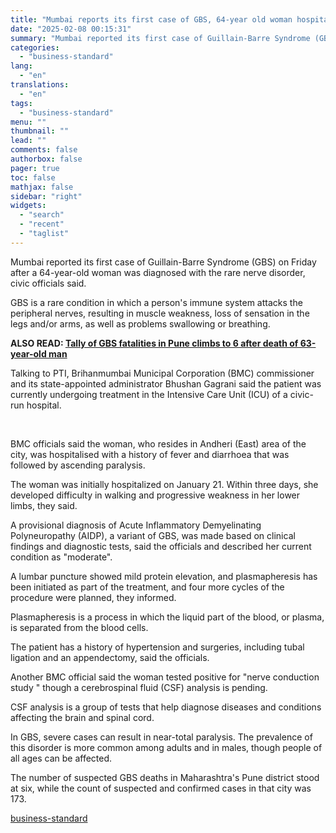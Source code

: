 ```yaml
---
title: "Mumbai reports its first case of GBS, 64-year old woman hospitalised"
date: "2025-02-08 00:15:31"
summary: "Mumbai reported its first case of Guillain-Barre Syndrome (GBS) on Friday after a 64-year-old woman was diagnosed with the rare nerve disorder, civic officials said. GBS is a rare condition in which a person's immune system attacks the peripheral nerves, resulting in muscle weakness, loss of sensation in the legs..."
categories:
  - "business-standard"
lang:
  - "en"
translations:
  - "en"
tags:
  - "business-standard"
menu: ""
thumbnail: ""
lead: ""
comments: false
authorbox: false
pager: true
toc: false
mathjax: false
sidebar: "right"
widgets:
  - "search"
  - "recent"
  - "taglist"
---
```


Mumbai reported its first case of Guillain-Barre Syndrome (GBS) on Friday after a 64-year-old woman was diagnosed with the rare nerve disorder, civic officials said.

GBS is a rare condition in which a person's immune system attacks the peripheral nerves, resulting in muscle weakness, loss of sensation in the legs and/or arms, as well as problems swallowing or breathing. 

**ALSO READ: [Tally of GBS fatalities in Pune climbs to 6 after death of 63-year-old man](/india-news/tally-of-gbs-fatalities-in-pune-climbs-to-6-after-death-of-63-year-old-man-125020700147_1.html)**

Talking to PTI, Brihanmumbai Municipal Corporation (BMC) commissioner and its state-appointed administrator Bhushan Gagrani said the patient was currently undergoing treatment in the Intensive Care Unit (ICU) of a civic-run hospital.

 

BMC officials said the woman, who resides in Andheri (East) area of the city, was hospitalised with a history of fever and diarrhoea that was followed by ascending paralysis.

The woman was initially hospitalized on January 21. Within three days, she developed difficulty in walking and progressive weakness in her lower limbs, they said.

A provisional diagnosis of Acute Inflammatory Demyelinating Polyneuropathy (AIDP), a variant of GBS, was made based on clinical findings and diagnostic tests, said the officials and described her current condition as "moderate".

A lumbar puncture showed mild protein elevation, and plasmapheresis has been initiated as part of the treatment, and four more cycles of the procedure were planned, they informed.

Plasmapheresis is a process in which the liquid part of the blood, or plasma, is separated from the blood cells.

The patient has a history of hypertension and surgeries, including tubal ligation and an appendectomy, said the officials.

Another BMC official said the woman tested positive for "nerve conduction study " though a cerebrospinal fluid (CSF) analysis is pending.

CSF analysis is a group of tests that help diagnose diseases and conditions affecting the brain and spinal cord.

In GBS, severe cases can result in near-total paralysis. The prevalence of this disorder is more common among adults and in males, though people of all ages can be affected.

The number of suspected GBS deaths in Maharashtra's Pune district stood at six, while the count of suspected and confirmed cases in that city was 173.

[business-standard](https://www.business-standard.com/health/mumbai-reports-its-first-case-of-gbs-64-year-old-woman-hospitalised-125020701824_1.html)
